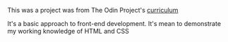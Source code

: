 This was a project was from The Odin Project's [curriculum](http://www.theodinproject.com/web-development-101/html-css)

It's a basic approach to front-end development. It's mean to demonstrate my working knowledge of HTML and CSS
